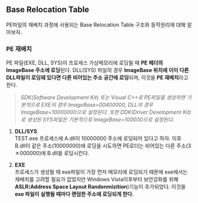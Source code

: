 ## Base Relocation Table

PE파일의 재배치 과정에 사용되는 Base Relocation Table 구조와 동작원리에 대해 알아보자.

### PE 재배치
PE 파일(EXE, DLL, SYS)이 프로세스 가상메모리에 로딩될 때 **PE 헤더의 ImageBase 주소에 로딩**된다. DLL(SYS) 파일의 경우 **ImageBase 위치에 이미 다른 DLL파일이 로딩돼 있다면 다른 비어있는 주소 공간에 로딩**되며, 이것을 **PE 재배치**라고 한다. 

<span style="color:gray">

> *SDK*(*Software Development Kit*) *또는 Visual C++로 PE파일을 생성하면 기본적으로 EXE의 경우 ImageBase=00400000, DLL의 경우 ImageBase=10000000으로 설정된다. 또한 DDK(Driver Development Kit)로 생성된 SYS파일은 기본적으로 ImageBase=100000으로 설정된다.* 

</span>

1. **DLL/SYS** <br>
TEST.exe 프로세스에 A.dll이 10000000 주소에 로딩되어 있다고 하자. 이후 B.dll이 같은 주소(10000000)에 로딩을 시도하면 PE로더는 비어있는 다른 주소(3ㅊ000000)에 B.dll을 로딩시킨다.

2. **EXE** <br>
프로세스가 생성될 때 exe파일이 가장 먼저 메모리에 로딩되기 때문에 exe에서는 재배치를 고려할 필요가 없었지만 Windows Vista이후부터 보안강화를 위해 **ASLR**(**Address Space Layout Randonmizition**)기능이 추가되었다. 이것을 **exe 파일이 실행될 때마다 랜덤한 주소에 로딩되게 한다.**

